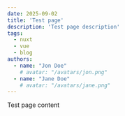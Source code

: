 ```yaml
---
date: 2025-09-02
title: 'Test page'
description: 'Test page description'
tags:
  - nuxt
  - vue
  - blog
authors:
  - name: "Jon Doe"
    # avatar: "/avatars/jon.png"
  - name: "Jane Doe"
    # avatar: "/avatars/jane.png"
---
```


Test page content

